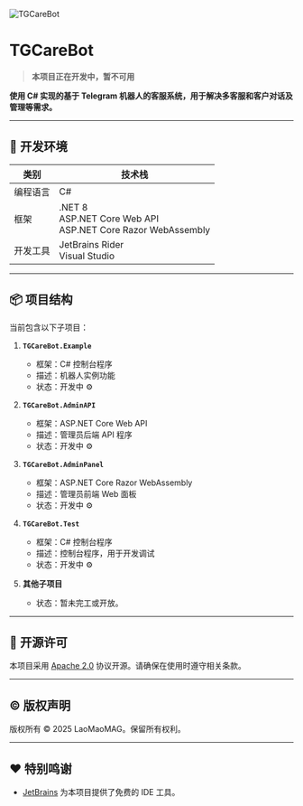 ![TGCareBot](https://socialify.git.ci/LaoMaoMAG/TGCareBot/image?description=1&font=Jost&forks=1&issues=1&language=1&name=1&pattern=Circuit+Board&pulls=1&stargazers=1&tab=readme-ov-file%3Flanguage%3D1&theme=Auto)

# TGCareBot

> **本项目正在开发中，暂不可用**

**使用 C# 实现的基于 Telegram 机器人的客服系统，用于解决多客服和客户对话及管理等需求。**

---

## 🧰 开发环境

| 类别       | 技术栈                                     |
|------------|-----------------------------------------|
| 编程语言   | C#                                      |
| 框架       | .NET 8<br>ASP.NET Core Web API<br>ASP.NET Core Razor WebAssembly |
| 开发工具   | JetBrains Rider<br>Visual Studio        |

---

## 📦 项目结构

当前包含以下子项目：

1. **`TGCareBot.Example`**
    - 框架：C# 控制台程序
    - 描述：机器人实例功能
    - 状态：开发中 ⚙️

2. **`TGCareBot.AdminAPI`**
    - 框架：ASP.NET Core Web API
    - 描述：管理员后端 API 程序
    - 状态：开发中 ⚙️

3. **`TGCareBot.AdminPanel`**
    - 框架：ASP.NET Core Razor WebAssembly
    - 描述：管理员前端 Web 面板
    - 状态：开发中 ⚙️

4. **`TGCareBot.Test`**
    - 框架：C# 控制台程序
    - 描述：控制台程序，用于开发调试
    - 状态：开发中 ⚙️

5. **其他子项目**
    - 状态：暂未完工或开放。

---

## 📜 开源许可

本项目采用 [Apache 2.0](https://github.com/LaoMaoMAG/TGCareBot/blob/main/LICENSE) 协议开源。请确保在使用时遵守相关条款。

---

## © 版权声明

版权所有 © 2025 LaoMaoMAG。保留所有权利。

---

## ❤️ 特别鸣谢
- [JetBrains](https://www.jetbrains.com/) 为本项目提供了免费的 IDE 工具。

